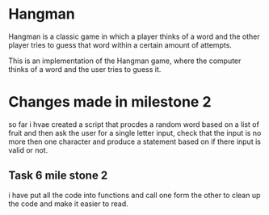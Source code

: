 # Hangman
Hangman is a classic game in which a player thinks of a word and the other player tries to guess that word within a certain amount of attempts.

This is an implementation of the Hangman game, where the computer thinks of a word and the user tries to guess it. 

# Changes made in milestone 2

so far i hvae created a script that procdes a random word based on a list of fruit and then ask the user for a single letter input, check that the input is no more then one character and produce a statement based on if there input is valid or not. 

## Task 6 mile stone 2

i have put all the code into functions and call one form the other to clean up the code and make it easier to read. 